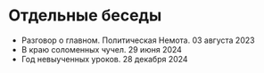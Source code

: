 # Отдельные беседы

- Разговор о главном. Политическая Немота. 03 августа 2023
- В краю соломенных чучел. 29 июня 2024
- Год невыученных уроков. 28 декабря 2024
